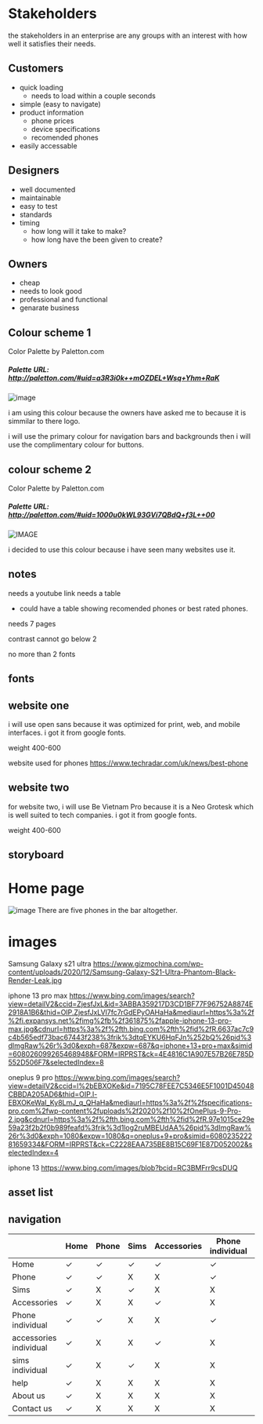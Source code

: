 # Stakeholders

the stakeholders in an enterprise are any groups with an interest with how well it
satisfies their needs.

## Customers
+ quick loading
  + needs to load within a couple seconds
+ simple (easy to navigate)
+ product information
  + phone prices
  + device specifications
  + recomended phones
+ easily accessable


## Designers
+ well documented
+ maintainable
+ easy to test 
+ standards
+ timing
  + how long will it take to make?
  + how long have the been given to create?

## Owners 
+ cheap 
+ needs to look good 
+ professional and functional
+ genarate business

## Colour scheme 1
Color Palette by Paletton.com
#####  Palette URL: http://paletton.com/#uid=a3R3i0k++mOZDEL+Wsq+Yhm+RaK

![image](Colourscheme.JPG) 

   i am using this colour because the owners have asked me to because it is simmilar to there logo.

   i will use the primary colour for navigation bars and backgrounds then i will use the complimentary colour for buttons.

   ## colour scheme 2
Color Palette by Paletton.com
#####  Palette URL: http://paletton.com/#uid=1000u0kWL93GVi7QBdQ+f3L++00
![IMAGE](capture.JPG)

i decided to use this colour because i have seen many websites use it.


## notes
needs a youtube link
needs a table
  + could have a table showing recomended phones or best rated phones.

needs 7 pages

contrast cannot go below 2

no more than 2 fonts

## fonts
## website one

i will use open sans because it was optimized for print, web, and mobile interfaces.
i got it from google fonts.

weight 400-600

<link rel="preconnect" href="https://fonts.googleapis.com">
<link rel="preconnect" href="https://fonts.gstatic.com" crossorigin>
<link href="https://fonts.googleapis.com/css2?family=Corinthia&display=swap" rel="stylesheet">

website used for phones https://www.techradar.com/uk/news/best-phone

## website two
for website two, i will use Be Vietnam Pro because it is a Neo Grotesk which is well suited to tech companies. i got it from google fonts.

weight 400-600
<link rel="preconnect" href="https://fonts.googleapis.com">
<link rel="preconnect" href="https://fonts.gstatic.com" crossorigin>
<link href="https://fonts.googleapis.com/css2?family=Corinthia&display=swap" rel="stylesheet">


## storyboard
# Home page 
![image](storyboard..JPG)
There are five phones in the bar altogether.










# images
Samsung Galaxy s21 ultra https://www.gizmochina.com/wp-content/uploads/2020/12/Samsung-Galaxy-S21-Ultra-Phantom-Black-Render-Leak.jpg

iphone 13 pro max https://www.bing.com/images/search?view=detailV2&ccid=ZjesfJxL&id=3ABBA359217D3CD1BF77F96752A8874E2918A1B6&thid=OIP.ZjesfJxLVl7fc7rGdEPyOAHaHa&mediaurl=https%3a%2f%2fi.expansys.net%2fimg%2fb%2f361875%2fapple-iphone-13-pro-max.jpg&cdnurl=https%3a%2f%2fth.bing.com%2fth%2fid%2fR.6637ac7c9c4b565edf73bac67443f238%3frik%3dtqEYKU6HqFJn%252bQ%26pid%3dImgRaw%26r%3d0&exph=687&expw=687&q=iphone+13+pro+max&simid=608026099265468948&FORM=IRPRST&ck=4E4816C1A907E57B26E785D552D506F7&selectedIndex=8

oneplus 9 pro https://www.bing.com/images/search?view=detailV2&ccid=l%2bEBXOKe&id=7195C78FEE7C5346E5F1001D45048CBBDA205AD6&thid=OIP.l-EBXOKeWaI_Ky8LmJ_q_QHaHa&mediaurl=https%3a%2f%2fspecifications-pro.com%2fwp-content%2fuploads%2f2020%2f10%2fOnePlus-9-Pro-2.jpg&cdnurl=https%3a%2f%2fth.bing.com%2fth%2fid%2fR.97e1015ce29e59a23f2b2f0b989feafd%3frik%3d1log2ruMBEUdAA%26pid%3dImgRaw%26r%3d0&exph=1080&expw=1080&q=oneplus+9+pro&simid=608023522281659334&FORM=IRPRST&ck=C2228EAA735BE8B15C69F1E87D052002&selectedIndex=4

iphone 13 https://www.bing.com/images/blob?bcid=RC3BMFrr9csDUQ




## asset list

## navigation
|   |  Home|   Phone|   Sims|  Accessories | Phone individual  | accessories individual  | sims individual  | help   | About us  | Contact us  |   |   |
|---|---|---|---|---|---|---|---|---|---|---|---|---|
| Home |  &check; | &check;  | &check;  | &check;  |  &check; | &check;  | &check;  | &check;  |   &check;| &check;  |   |   |
|  Phone | &check;  | &check;   | X  | X  | &check;  |  X | X  | X  | X  | X  |   |   |
|  Sims | &check;  | X  |  &check; | X | X  |  X | &check;  | X  | X  | X  |   |   |
| Accessories  | &check;  | X  | X  | &check;  |  X |  &check; |  X | X  | X  | X  |   |   |
|  Phone individual | &check;  |  &check; | X  | X  | &check;  | X  | X  | X  | X  |  X |  |   |
|accessories individual  | &check;  |  X |  X|  &check; |  X|&check; |  X |  X |  X | X  |   |   |
| sims individual  | &check;  |  X |  &check; |  X | X  | X  |  &check; |  X |  X|  X|   |   |
|  help | &check;  |  X |  X |  X |  X |  X |  X |  X | X  |  X |   |   |
|  About us |  &check; |   X|  X | X  | X  | X  |   | X  |   X|  X |   |   |
| Contact us  | &check;  |   X| X  | X  | X  |X   | X  | X  |  X |  X |   |   |

